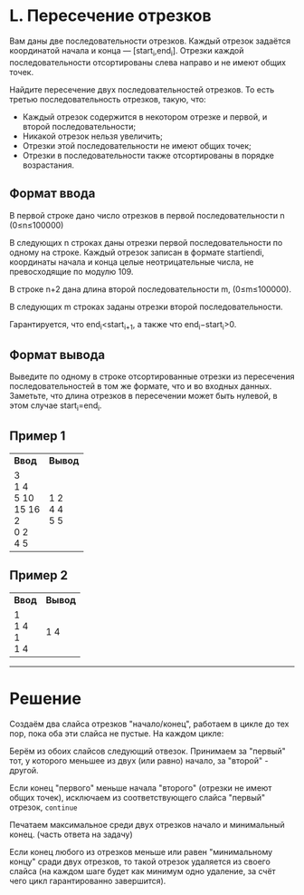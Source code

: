 # L. Пересечение отрезков

Вам даны две последовательности отрезков. Каждый отрезок задаётся координатой начала и конца — [start<sub>i</sub>,end<sub>i</sub>]. Отрезки каждой последовательности отсортированы слева направо и не имеют общих точек.

Найдите пересечение двух последовательностей отрезков. То есть третью последовательность отрезков, такую, что:

* Каждый отрезок содержится в некотором отрезке и первой, и второй последовательности;
* Никакой отрезок нельзя увеличить; 
* Отрезки этой последовательности не имеют общих точек;
* Отрезки в последовательности также отсортированы в порядке возрастания.


## Формат ввода

В первой строке дано число отрезков в первой последовательности n (0≤n≤100000)

В следующих n строках даны отрезки первой последовательности по одному на строке. Каждый отрезок записан в формате startiendi, координаты начала и конца целые неотрицательные числа, не превосходящие по модулю 109.

В строке n+2 дана длина второй последовательности m, (0≤m≤100000).

В следующих m строках заданы отрезки второй последовательности.

Гарантируется, что end<sub>i</sub><start<sub>i+1</sub>, а также что end<sub>i</sub>−start<sub>i</sub>>0.

## Формат вывода

Выведите по одному в строке отсортированные отрезки из пересечения последовательностей в том же формате, что и во входных данных. Заметьте, что длина отрезков в пересечении может быть нулевой, в этом случае start<sub>i</sub>=end<sub>i</sub>.

## Пример 1
<table>
<tr><td><b>Ввод</b></td><td><b>Вывод</b></td></tr>
<tr><td>3<br>
1 4<br>
5 10<br>
15 16<br>
2<br>
0 2<br>
4 5
</td><td>1 2<br>
4 4<br>
5 5
</td></tr>
</table>

## Пример 2
<table>
<tr><td><b>Ввод</b></td><td><b>Вывод</b></td></tr>
<tr><td>1<br>
1 4<br>
1<br>
1 4
</td><td>1 4</td></tr>
</table>


---
# Решение

Создаём два слайса отрезков "начало/конец", работаем в цикле до тех пор, пока оба эти слайса не пустые. На каждом цикле:

Берём из обоих слайсов следующий отвезок. Принимаем за "первый" тот, у которого меньшее из двух (или равно) начало, за "второй" - другой.

Если конец "первого" меньше начала "второго" (отрезки не имеют общих точек), исключаем из соответствующего слайса "первый" отрезок, `continue`

Печатаем максимальное среди двух отрезков начало и минимальный конец. (часть ответа на задачу)

Если конец любого из отрезков меньше или равен "минимальному концу" сради двух отрезков, то такой отрезок удаляется из своего слайса (на каждом шаге будет как минимум одно удаление, за счёт чего цикл гарантированно завершится).